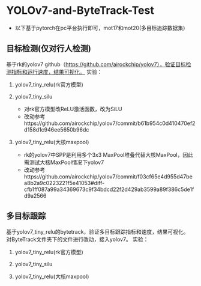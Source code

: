 # YOLOv7-and-ByteTrack-Test
* 以下基于pytorch在pc平台执行即可，mot17和mot20(多目标追踪数据集)

## 目标检测(仅对行人检测)
基于rk的yolov7 github（https://github.com/airockchip/yolov7），验证目标检测指标和运行速度，结果可视化。
实验：
1. yolov7_tiny_relu(rk官方模型)

2. yolov7_tiny_silu
    * 对rk官方模型改ReLU激活函数，改为SiLU
    * 改动参考https://github.com/airockchip/yolov7/commit/b61b954c0d410470ef2d158d1c946ee5650b96dc

3. yolov7_tiny_relu(大核maxpool)
    * rk的yolov7中SPP是利用多个3x3 MaxPool堆叠代替大核MaxPool，因此需测试大核MaxPool情况下yolov7
    * 改动参考https://github.com/airockchip/yolov7/commit/f03cf65e4d955d47bea8b2a9c0223221f5e41053#diff-cfb1ff087a99a34369673c9f34bdcd22f2d429ab3599a89f386c5de1fd9a2566

## 多目标跟踪
基于yolov7_tiny_relu的bytetrack，验证多目标跟踪指标和速度，结果可视化。
对ByteTrack文件夹下的文件进行改动，接入yolov7。
实验：
1. yolov7_tiny_relu(rk官方模型)

2. yolov7_tiny_silu

3. yolov7_tiny_relu(大核maxpool)